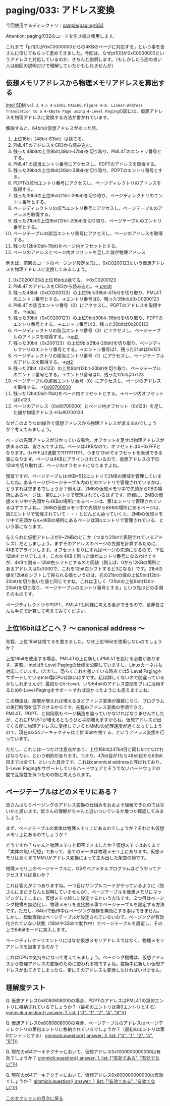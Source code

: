 paging/033: アドレス変換
==========================

今回使用するディレクトリ：[sample/paging/032](https://github.com/PFLab-OS/Toshokan/tree/master/sample/paging/032)

Attention: paging/032のコードを引き続き使用します。

これまで「pt1[0]が0xC0000000からの4KBのページに対応する」という事を皆さんに信じてもらって進めてきました。今回は、なぜpt1[0]が0xC0000000というアドレスと対応しているのか、きちんと説明します。（もしかしたら勘の良い人は前回の説明だけで理解していたかもしれませんが）

仮想メモリアドレスから物理メモリアドレスを算出する
---------------------------------

[Intel SDM](/document.md#Intel%C2%AE_64_and_IA-32_Architectures_Software_Developer%E2%80%99s_Manual) `Vol.3`, `4.5 4-LEVEL PAGING`, `Figure 4-8. Linear-Address Translation to a 4-KByte Page using 4-Level Paging`の図には、仮想アドレスを物理アドレスに変換する方法が書かれています。

解説すると、64bitの仮想アドレスがあった時、

1. 上位16bit（48bit-63bit）は捨てる。
1. PML4TのアドレスをCR3から読み込む。
1. 残った48bitの上位9bit(39bit-47bit)を切り取り、PML4Tのエントリ番号とする。
1. PML4Tの該当エントリ番号にアクセスし、PDPTのアドレスを取得する。
1. 残った39bitの上位9bit(30bit-38bit)を切り取り、PDPTのエントリ番号とする。
1. PDPTの該当エントリ番号にアクセスし、ページディレクトリのアドレスを取得する。
1. 残った30bitの上位9bit(21bit-29bit)を切り取り、ページディレクトリのエントリ番号とする。
1. ページディレクトリの該当エントリ番号にアクセスし、ページテーブルのアドレスを取得する。
1. 残った21bitの上位9bit(12bit-20bit)を切り取り、ページテーブルのエントリ番号とする。
1. ページテーブルの該当エントリ番号にアクセスし、ページのアドレスを取得する。
1. 残った12bit(0bit-11bit)をページ内オフセットとする。
1. ページのアドレスとページ内オフセットを足した値が物理アドレス

例えば、前回のコードのページング設定を元に、0xC0200123という仮想アドレスを物理アドレスに変換してみましょう。

1. 0xC0200123の上位16bitは捨てる。→0xC0200123
1. PML4TのアドレスをCR3から読み込む。→[ pml4t](https://github.com/PFLab-OS/Toshokan/blob/master/sample/paging/032/friend.cc#L26)
1. 残った48bit（0xC0200123）の上位9bit(39bit-47bit)を切り取り、PML4Tのエントリ番号とする。→エントリ番号は0、残った39bitは0xC0200123
1. PML4Tの該当エントリ番号（0）にアクセスし、PDPTのアドレスを取得する。→[pdpt](https://github.com/PFLab-OS/Toshokan/blob/master/sample/paging/032/friend.cc#L17)
1. 残った39bit（0xC0200123）の上位9bit(30bit-38bit)を切り取り、PDPTのエントリ番号とする。→エントリ番号は3、残った30bitは0x200123
1. ページディレクトリの該当エントリ番号（3）にアクセスし、ページテーブルのアドレスを取得する。→[pd2](https://github.com/PFLab-OS/Toshokan/blob/master/sample/paging/032/friend.cc#L19)
1. 残った30bit（0x200123）の上位9bit(21bit-29bit)を切り取り、ページディレクトリのエントリ番号とする。→エントリ番号は1、残った21bitは0x123
1. ページディレクトリの該当エントリ番号（1）にアクセスし、ページテーブルのアドレスを取得する。→[pt2](https://github.com/PFLab-OS/Toshokan/blob/master/sample/paging/032/friend.cc#L21)
1. 残った21bit（0x123）の上位9bit(12bit-20bit)を切り取り、ページテーブルのエントリ番号とする。→エントリ番号は0、残った12bitは0x123
1. ページテーブルの該当エントリ番号（0）にアクセスし、ページのアドレスを取得する。→[0x80700000](https://github.com/PFLab-OS/Toshokan/blob/master/sample/paging/032/friend.cc#L31)
1. 残った12bit(0bit-11bit)をページ内オフセットとする。→ページ内オフセットは0x123
1. ページのアドレス（0x80700000）とページ内オフセット（0x123）を足した値が物理アドレス→0x80700123

なぜこのようなbit操作で仮想アドレスから物理アドレスが求まるのでしょうか？考えてみましょう。

ページの先頭アドレスが分かっている場合、オフセットを足せば物理アドレスが求まるのは、皆さんですよね。ページは4KBなので、オフセットは0~0xFFFとなります。0xFFFは2進数で111111111111、つまり12bitでオフセットを表現できる事になります。ページは4KBにアラインされているので、仮想アドレスの下位12bitを切り取れば、ページのオフセットになりますよね。

復習ですが、ページテーブルは4KB×512エントリで2MBの領域を管理していましたね。あるページがページテーブル内のどのエントリで管理されているかは、どうすれば求まるでしょうか？例えば、2MBの仮想メモリ中で先頭から0Bの場所にあるページは、第0エントリで管理されているはずです。同様に、2MBの仮想メモリ中で先頭から4KBの場所にあるページは、第1エントリで管理されているはずですよね。、2MBの仮想メモリ中で先頭から8KBの場所にあるページは、第2エントリで管理されていて・・・とどんどん辿っていくと、2MBの仮想メモリ中で先頭からn×4KBの場所にあるページは第nエントリで管理されている、という事になります。

与えられた仮想アドレスが0~2MBのどこか（つまり21bitで表現されているアドレス）だとしましょう。まずそのアドレスのページの先頭を計算するために、4KBでアラインします。オフセットを０にすればページの先頭になるので、下位12bitをクリアします。これを4KBで割った値がエントリ番号になるわけですが、4KBで割る＝12bit右シフトとするのと同値（例えば、0から12KBの場所にあるアドレスは0x3000で、これを12bit右シフトすると3になる）です。21bitの値を12bit右シフトして得られる値というのは、元の21bitの値の上位9bit(12bit-20bit)を切り抜いた値と同じですね。これは正しく「21bitの上位9bit(12bit-20bit)を切り取り、ページテーブルのエントリ番号とする」という先ほどの手順そのものです。

ページディレクトリやPDPT、PML4Tも同様に考える事ができるので、是非皆さんも手元で計算して考えてみてください。

上位16bitはどこへ？ 〜 canonical address 〜
---------------------------------

先程、上位16bitは捨てるを書きました。なぜ上位16bitを使用しないのでしょうか？

上位16bitを使用する場合、PML4Tの上に新しいPML5Tを設ける必要があります。実際、Intelは5-Level Pagingの仕様を公開していますし、Linuxカーネルも対応しています。（ただし、恐らくこれを書いている時点では5-Level PagingをサポートしているIntel製CPUは無いはずです。私は詳しくないので間違っているかもしれませんが）最初から5-Level、いや64bitのアドレス空間をフルに活用するため6-Level Pagingをサポートすれば良かったようにも思えますよね。

この理由は、階層が増えれば増えるほどアドレス変換が複雑になり、プログラムの実行時間を低下させるからです。先程のアドレス変換の手順でさえ、PML4T、PDPT、と何段階もページ構造を辿っていかなければなりませんでしたが、これにPML5Tが増えるともうひと手間増えますからね。仮想アドレスが出てくる度に物理アドレスに変換しているとMMUの処理速度が遅くなってしまうので、現在のx64アーキテクチャは上位16bitを捨てる、というアドレス変換を行っています。

ただし、これには一つだけ注意点があり、上位16bitは47bit目と同じbitでなければならない、という制約があります。つまり、47bit目が1なら48bit目から63bit目までは全て1、といった具合です。これはcanonical addressと呼ばれており、5-Level Pagingをサポートしているハードウェアとそうでないハードウェアの間で互換性を保つための物と考えられます。

ページテーブルはどのメモリにある？
---------------------------------
皆さんはもうページングのアドレス変換の仕組みをおおよそ理解できたのではないかと思います。皆さんの理解がちゃんと追いついているか幾つか確認してみましょう。

まず、ページテーブルの実体は物理メモリ上にあるのでしょうか？それとも仮想メモリ上にあるのでしょうか？

どうですか？ちゃんと物理メモリと即答できましたか？仮想メモリはあくまで「実体の無い幻想」であって、全てのデータは物理メモリ上にあります。仮想メモリはあくまでMMUがアドレス変換によって生み出した架空の物です。

物理メモリ上のページテーブルに、OSやベアメタルプログラムはどうやってアクセスすれば良いか？

これは答えが２つありますね。一つ目はサンプルコードがやっているように（皆さんにまだきちんと説明していませんが）、ページテーブルを仮想メモリにマッピングしてしまい、仮想メモリ越しに設定するという方法です。２つ目はページング機構を無効化し、物理メモリを直接触る事でページテーブルを設定する方法です。ただし、64bitで動作中はページング機構を無効にする事はできません。しかし、起動直後はページテーブルが設定されていないので、ページングが有効化されていない状態（16bitや32bitで動作中）でページテーブルを設定し、その上で64bitモードに突入します。

ページディレクトリエントリにはなぜ仮想メモリアドレスではなく、物理メモリアドレスを設定するのか？

これはCPUの気持ちになって考えてみましょう。ページング機構は、仮想アドレスから物理アドレスの変換のために使われる物ですよね。変換中に新しい仮想アドレスが出てきてしまったら、更にそのアドレスも変換しなければいけません。

理解度テスト
---------------------------------

Q. 仮想アドレス0x8080808000の場合、PDPTのアドレスはPML4Tの第何エントリに格納されているでしょうか？（最初のエントリは第0エントリとする）
[gimmick:question({ answer: 1, list: ["0", "1", "2", "4", "8"]})]()

Q. 仮想アドレス0x8080808000の場合、ページテーブルのアドレスはページディレクトリの第何エントリに格納されているでしょうか？（最初のエントリは第0エントリとする）
[gimmick:question({ answer: 3, list: ["0", "1", "2", "4", "8"]})]()

Q. 現在のx64アーキテクチャにおいて、仮想アドレス0x1000000000000は有効でしょうか？
[gimmick:question({ answer: 1, list: ["有効である", "有効でない"]})]()

Q. 現在のx64アーキテクチャにおいて、仮想アドレス0x800000000000は有効でしょうか？
[gimmick:question({ answer: 1, list: ["有効である", "有効でない"]})]()

[このセクションの目次に戻る](index.md)
